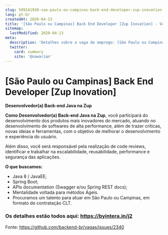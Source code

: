 ```yaml
---
slug: 599141938-sao-paulo-ou-campinas-back-end-developer-zup-inovation
lang: pt-br
createdAt: 2020-04-13
title: '[São Paulo ou Campinas] Back End Developer [Zup Inovation] - Vaga de Emprego'
sitemap:
  lastModified: 2020-04-13
meta:
  description: 'Detalhes sobre a vaga de emprego: [São Paulo ou Campinas] Back End Developer [Zup Inovation]'
  twitter:
    card: summary
    site: '@nawarian'
---
```


# [São Paulo ou Campinas] Back End Developer [Zup Inovation]

**Desenvolvedor(a) Back-end Java na Zup**

**Como Desenvolvedor(a) Back-end Java na Zup**​, você participará do desenvolvimento dos produtos mais inovadores do mercado, atuando no desenvolvimento de softwares de alta performance, além de trazer críticas, novas ideias e ferramentas, com o objetivo de melhorar o desenvolvimento e experiência do usuário.

Além disso, você será responsável pela realização de code reviews, identificar e trabalhar na escalabilidade, reusabilidade, performance e segurança das aplicações.

**O que buscamos:**
- Java 8 / JavaEE;
- Spring Boot;
- APIs documentation (Swagger e/ou Spring REST docs);
- Mentalidade voltada para métodos Ágeis.
- Procuramos um talento para atuar em São Paulo ou Campinas, em formato de contratação CLT.

### Os detalhes estão todos aqui: https://byintera.in/j2

Fonte: https://github.com/backend-br/vagas/issues/2340